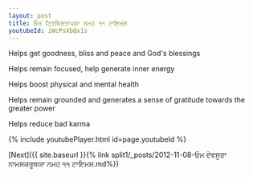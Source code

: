 ```yaml
---
layout: post
title: ਓਮ ਟ੍ਰਿਵਿਸ਼ਤਾਪਯਾ ਨਮਹ ੧੧ ਟਾਇਮਸ
youtubeId: iWcPsXbQx1s
---
```

 
 
Helps get goodness, bliss and peace and God's blessings
 
Helps remain focused, help generate inner energy 
 
Helps boost physical and mental health 
 
Helps remain grounded and generates a sense of gratitude towards the greater power 
 
Helps reduce bad karma
 
 
 
 


{% include youtubePlayer.html id=page.youtubeId %}
 
[Next]({{ site.baseurl }}{% link  split1/_posts/2012-11-08-ਓਮ ਦੇਵਸੂਰਾ ਨਾਮਸਕਰੂਥਯਾ ਨਮਹ ੧੧ ਟਾਇਮਸ.md%})
 
